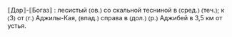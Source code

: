 ---
---

⟦Дар⟧-⟦Богаз⟧
: лесистый ⦅ов.⦆ со скальной тесниной в ⦅сред.⦆ ⦅теч.⦆; к ⦅З⦆ от ⦅г.⦆ Аджилы-Кая, ⦅впад.⦆ справа в ⦅дол.⦆ ⦅р.⦆ Аджибей в 3,5 км от устья.
